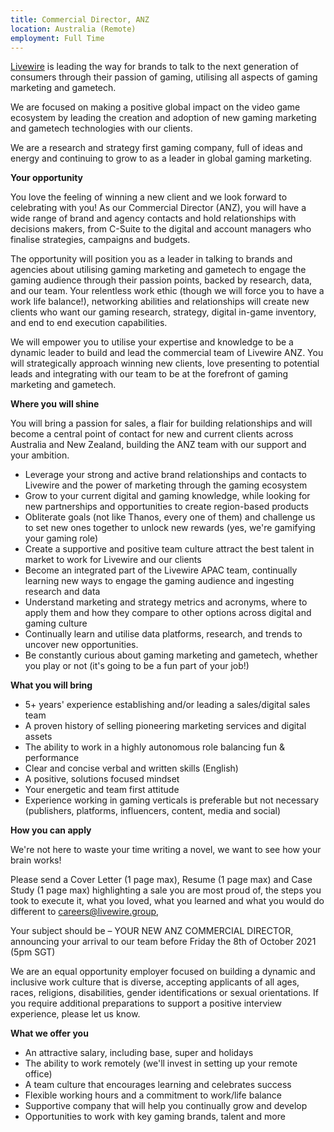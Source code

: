 ```yaml
---
title: Commercial Director, ANZ
location: Australia (Remote)
employment: Full Time
---
```

[Livewire](https://livewire.group/) is leading the way for brands to talk to the next generation of consumers through their passion of gaming, utilising all aspects of gaming marketing and gametech.

We are focused on making a positive global impact on the video game ecosystem by leading the creation and adoption of new gaming marketing and gametech technologies with our clients.

We are a research and strategy first gaming company, full of ideas and energy and continuing to grow to as a leader in global gaming marketing.

**Your opportunity**

You love the feeling of winning a new client and we look forward to celebrating with you! As our Commercial Director (ANZ), you will have a wide range of brand and agency contacts and hold relationships with decisions makers, from C-Suite to the digital and account managers who finalise strategies, campaigns and budgets.

The opportunity will position you as a leader in talking to brands and agencies about utilising gaming marketing and gametech to engage the gaming audience through their passion points, backed by research, data, and our team. Your relentless work ethic (though we will force you to have a work life balance!), networking abilities and relationships will create new clients who want our gaming research, strategy, digital in-game inventory, and end to end execution capabilities.

We will empower you to utilise your expertise and knowledge to be a dynamic leader to build and lead the commercial team of Livewire ANZ. You will strategically approach winning new clients, love presenting to potential leads and integrating with our team to be at the forefront of gaming marketing and gametech.

**Where you will shine**

You will bring a passion for sales, a flair for building relationships and will become a central point of contact for new and current clients across Australia and New Zealand, building the ANZ team with our support and your ambition.

* Leverage your strong and active brand relationships and contacts to Livewire and the power of marketing through the gaming ecosystem
* Grow to your current digital and gaming knowledge, while looking for new partnerships and opportunities to create region-based products
* Obliterate goals (not like Thanos, every one of them) and challenge us to set new ones together to unlock new rewards (yes, we're gamifying your gaming role)
* Create a supportive and positive team culture attract the best talent in market to work for Livewire and our clients
* Become an integrated part of the Livewire APAC team, continually learning new ways to engage the gaming audience and ingesting research and data
* Understand marketing and strategy metrics and acronyms, where to apply them and how they compare to other options across digital and gaming culture
* Continually learn and utilise data platforms, research, and trends to uncover new opportunities.
* Be constantly curious about gaming marketing and gametech, whether you play or not (it's going to be a fun part of your job!)

**What you will bring**

* 5+ years' experience establishing and/or leading a sales/digital sales team
* A proven history of selling pioneering marketing services and digital assets
* The ability to work in a highly autonomous role balancing fun & performance
* Clear and concise verbal and written skills (English)
* A positive, solutions focused mindset
* Your energetic and team first attitude
* Experience working in gaming verticals is preferable but not necessary (publishers, platforms, influencers, content, media and social)

**How you can apply**

We're not here to waste your time writing a novel, we want to see how your brain works!

Please send a Cover Letter (1 page max), Resume (1 page max) and Case Study (1 page max) highlighting a sale you are most proud of, the steps you took to execute it, what you loved, what you learned and what you would do different to [careers@livewire.group](mailto:careers@livewire.group),

Your subject should be – YOUR NEW ANZ COMMERCIAL DIRECTOR, announcing your arrival to our team before Friday the 8th of October 2021 (5pm SGT)

We are an equal opportunity employer focused on building a dynamic and inclusive work culture that is diverse, accepting applicants of all ages, races, religions, disabilities, gender identifications or sexual orientations. If you require additional preparations to support a positive interview experience, please let us know.

**What we offer you**

* An attractive salary, including base, super and holidays
* The ability to work remotely (we'll invest in setting up your remote office)
* A team culture that encourages learning and celebrates success
* Flexible working hours and a commitment to work/life balance
* Supportive company that will help you continually grow and develop
* Opportunities to work with key gaming brands, talent and more